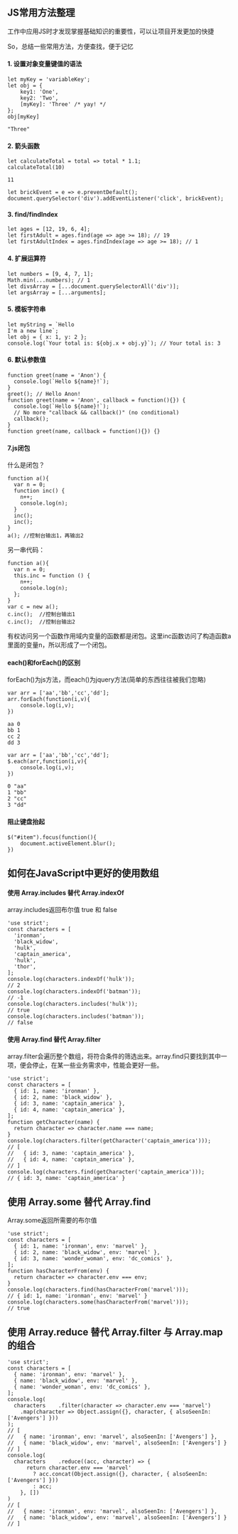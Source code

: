 ## JS常用方法整理

工作中应用JS时才发现掌握基础知识的重要性，可以让项目开发更加的快捷

So，总结一些常用方法，方便查找，便于记忆

#### 1. 设置对象变量键值的语法
```
let myKey = 'variableKey';
let obj = {
    key1: 'One',
    key2: 'Two',
    [myKey]: 'Three' /* yay! */
};
obj[myKey]

"Three"
```

#### 2. 箭头函数
```
let calculateTotal = total => total * 1.1;
calculateTotal(10)

11
```

```
let brickEvent = e => e.preventDefault();
document.querySelector('div').addEventListener('click', brickEvent);
```

#### 3. find/findIndex
```
let ages = [12, 19, 6, 4];
let firstAdult = ages.find(age => age >= 18); // 19
let firstAdultIndex = ages.findIndex(age => age >= 18); // 1
```
#### 4. 扩展运算符

```
let numbers = [9, 4, 7, 1];
Math.min(...numbers); // 1
let divsArray = [...document.querySelectorAll('div')];
let argsArray = [...arguments];
```

#### 5. 模板字符串
```
let myString = `Hello
I'm a new line`;
let obj = { x: 1, y: 2 };
console.log(`Your total is: ${obj.x + obj.y}`); // Your total is: 3
```

#### 6. 默认参数值
```
function greet(name = 'Anon') {
  console.log(`Hello ${name}!`);
}
greet(); // Hello Anon!
function greet(name = 'Anon', callback = function(){}) {
  console.log(`Hello ${name}!`);
  // No more "callback && callback()" (no conditional)
  callback();
}
function greet(name, callback = function(){}) {}
```

#### 7.js闭包
什么是闭包？
```
function a(){
  var n = 0;
  function inc() {
    n++;
    console.log(n);
  }
  inc();
  inc();
}
a(); //控制台输出1，再输出2
```

另一串代码：
```
function a(){
  var n = 0;
  this.inc = function () {
    n++; 
    console.log(n);
  };
}
var c = new a();
c.inc();  //控制台输出1
c.inc();  //控制台输出2
```
有权访问另一个函数作用域内变量的函数都是闭包。这里inc函数访问了构造函数a里面的变量n，所以形成了一个闭包。

#### each()和forEach()的区别

forEach()为js方法，而each()为jquery方法(简单的东西往往被我们忽略)

```
var arr = ['aa','bb','cc','dd'];
arr.forEach(function(i,v){
    console.log(i,v);
})

aa 0
bb 1
cc 2
dd 3
```

```
var arr = ['aa','bb','cc','dd'];
$.each(arr,function(i,v){
    console.log(i,v);
})

0 "aa"
1 "bb"
2 "cc"
3 "dd"
```

#### 阻止键盘抬起

```
$("#item").focus(function(){
    document.activeElement.blur();
})
```

## 如何在JavaScript中更好的使用数组

#### 使用 Array.includes 替代 Array.indexOf

array.includes返回布尔值 true 和 false

```
'use strict';
const characters = [
  'ironman',
  'black_widow',
  'hulk',
  'captain_america',
  'hulk',
  'thor',
];
console.log(characters.indexOf('hulk'));
// 2
console.log(characters.indexOf('batman'));
// -1
console.log(characters.includes('hulk'));
// true
console.log(characters.includes('batman'));
// false
```

#### 使用 Array.find 替代 Array.filter

array.filter会遍历整个数组，将符合条件的筛选出来。array.find只要找到其中一项，便会停止，在某一些业务需求中，性能会更好一些。

```
'use strict';
const characters = [
  { id: 1, name: 'ironman' },
  { id: 2, name: 'black_widow' },
  { id: 3, name: 'captain_america' },
  { id: 4, name: 'captain_america' },
];
function getCharacter(name) {
  return character => character.name === name;
}
console.log(characters.filter(getCharacter('captain_america')));
// [
//   { id: 3, name: 'captain_america' },
//   { id: 4, name: 'captain_america' },
// ]
console.log(characters.find(getCharacter('captain_america')));
// { id: 3, name: 'captain_america' }

```

## 使用 Array.some 替代 Array.find

Array.some返回所需要的布尔值

```
'use strict';
const characters = [
  { id: 1, name: 'ironman', env: 'marvel' },
  { id: 2, name: 'black_widow', env: 'marvel' },
  { id: 3, name: 'wonder_woman', env: 'dc_comics' },
];
function hasCharacterFrom(env) {
  return character => character.env === env;
}
console.log(characters.find(hasCharacterFrom('marvel')));
// { id: 1, name: 'ironman', env: 'marvel' }
console.log(characters.some(hasCharacterFrom('marvel')));
// true
```

## 使用 Array.reduce 替代 Array.filter 与 Array.map 的组合

```
'use strict';
const characters = [
  { name: 'ironman', env: 'marvel' },
  { name: 'black_widow', env: 'marvel' },
  { name: 'wonder_woman', env: 'dc_comics' },
];
console.log(
  characters    .filter(character => character.env === 'marvel')
    .map(character => Object.assign({}, character, { alsoSeenIn: ['Avengers'] }))
);
// [
//   { name: 'ironman', env: 'marvel', alsoSeenIn: ['Avengers'] },
//   { name: 'black_widow', env: 'marvel', alsoSeenIn: ['Avengers'] }
// ]
console.log(
  characters    .reduce((acc, character) => {
      return character.env === 'marvel'
        ? acc.concat(Object.assign({}, character, { alsoSeenIn: ['Avengers'] }))
        : acc;
    }, [])
)
// [
//   { name: 'ironman', env: 'marvel', alsoSeenIn: ['Avengers'] },
//   { name: 'black_widow', env: 'marvel', alsoSeenIn: ['Avengers'] }
// ]
```
